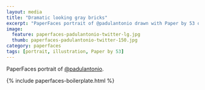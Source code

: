 ```yaml
---
layout: media
title: "Dramatic looking gray bricks"
excerpt: "PaperFaces portrait of @padulantonio drawn with Paper by 53 on an iPad."
image: 
  feature: paperfaces-padulantonio-twitter-lg.jpg
  thumb: paperfaces-padulantonio-twitter-150.jpg
category: paperfaces
tags: [portrait, illustration, Paper by 53]
---
```


PaperFaces portrait of [@padulantonio](http://twitter.com/padulantonio).

{% include paperfaces-boilerplate.html %}